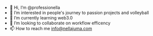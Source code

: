- 👋 Hi, I’m @professionella
- 👀 I’m interested in people's journey to passion projects and volleyball
- 🌱 I’m currently learning web3.0
- 💞️ I’m looking to collaborate on workflow efficency
- 📫 How to reach me info@nellajuma.com

<!---
professionella/professionella is a ✨ special ✨ repository because its `README.md` (this file) appears on your GitHub profile.
You can click the Preview link to take a look at your changes.
--->
